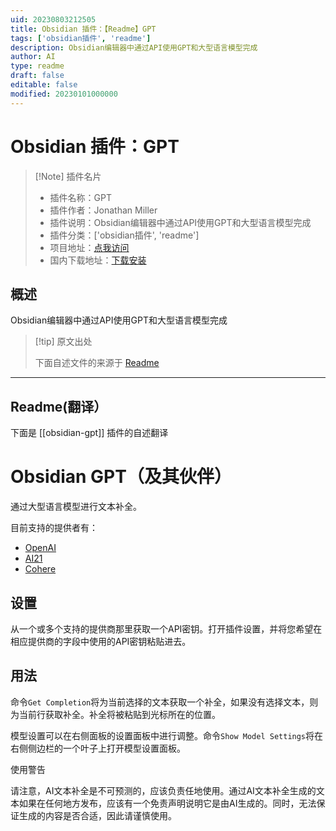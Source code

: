 ```yaml
---
uid: 20230803212505
title: Obsidian 插件：【Readme】GPT
tags: ['obsidian插件', 'readme']
description: Obsidian编辑器中通过API使用GPT和大型语言模型完成
author: AI
type: readme
draft: false
editable: false
modified: 20230101000000
---
```


# Obsidian 插件：GPT

> [!Note] 插件名片
> - 插件名称：GPT
> - 插件作者：Jonathan Miller
> - 插件说明：Obsidian编辑器中通过API使用GPT和大型语言模型完成
> - 插件分类：['obsidian插件', 'readme']
> - 项目地址：[点我访问](https://github.com/jmilldotdev/obsidian-gpt)
> - 国内下载地址：[下载安装](https://pkmer.cn/products/plugin/pluginMarket/?obsidian-gpt)

## 概述

Obsidian编辑器中通过API使用GPT和大型语言模型完成



> [!tip] 原文出处
> 
>下面自述文件的来源于 [Readme](https://ghproxy.net/https://raw.githubusercontent.com/jmilldotdev/obsidian-gpt/main/README.md)
> 

---

## Readme(翻译）

下面是 [[obsidian-gpt]] 插件的自述翻译



# Obsidian GPT（及其伙伴）

通过大型语言模型进行文本补全。

目前支持的提供者有：
- [OpenAI](https://openai.com/api/)
- [AI21](https://studio.ai21.com/overview)
- [Cohere](https://cohere.ai/)

## 设置

从一个或多个支持的提供商那里获取一个API密钥。打开插件设置，并将您希望在相应提供商的字段中使用的API密钥粘贴进去。

## 用法

命令`Get Completion`将为当前选择的文本获取一个补全，如果没有选择文本，则为当前行获取补全。补全将被粘贴到光标所在的位置。

模型设置可以在右侧面板的设置面板中进行调整。命令`Show Model Settings`将在右侧侧边栏的一个叶子上打开模型设置面板。

使用警告

请注意，AI文本补全是不可预测的，应该负责任地使用。通过AI文本补全生成的文本如果在任何地方发布，应该有一个免责声明说明它是由AI生成的。同时，无法保证生成的内容是否合适，因此请谨慎使用。



